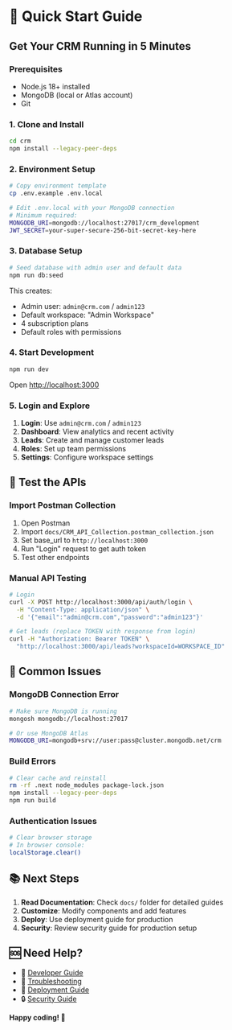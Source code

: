 # 🚀 Quick Start Guide

## Get Your CRM Running in 5 Minutes

### Prerequisites
- Node.js 18+ installed
- MongoDB (local or Atlas account)
- Git

### 1. Clone and Install
```bash
cd crm
npm install --legacy-peer-deps
```

### 2. Environment Setup
```bash
# Copy environment template
cp .env.example .env.local

# Edit .env.local with your MongoDB connection
# Minimum required:
MONGODB_URI=mongodb://localhost:27017/crm_development
JWT_SECRET=your-super-secure-256-bit-secret-key-here
```

### 3. Database Setup
```bash
# Seed database with admin user and default data
npm run db:seed
```

This creates:
- Admin user: `admin@crm.com` / `admin123`
- Default workspace: "Admin Workspace"
- 4 subscription plans
- Default roles with permissions

### 4. Start Development
```bash
npm run dev
```

Open [http://localhost:3000](http://localhost:3000)

### 5. Login and Explore
1. **Login**: Use `admin@crm.com` / `admin123`
2. **Dashboard**: View analytics and recent activity
3. **Leads**: Create and manage customer leads
4. **Roles**: Set up team permissions
5. **Settings**: Configure workspace settings

## 🧪 Test the APIs

### Import Postman Collection
1. Open Postman
2. Import `docs/CRM_API_Collection.postman_collection.json`
3. Set base_url to `http://localhost:3000`
4. Run "Login" request to get auth token
5. Test other endpoints

### Manual API Testing
```bash
# Login
curl -X POST http://localhost:3000/api/auth/login \
  -H "Content-Type: application/json" \
  -d '{"email":"admin@crm.com","password":"admin123"}'

# Get leads (replace TOKEN with response from login)
curl -H "Authorization: Bearer TOKEN" \
  "http://localhost:3000/api/leads?workspaceId=WORKSPACE_ID"
```

## 🔧 Common Issues

### MongoDB Connection Error
```bash
# Make sure MongoDB is running
mongosh mongodb://localhost:27017

# Or use MongoDB Atlas
MONGODB_URI=mongodb+srv://user:pass@cluster.mongodb.net/crm
```

### Build Errors
```bash
# Clear cache and reinstall
rm -rf .next node_modules package-lock.json
npm install --legacy-peer-deps
npm run build
```

### Authentication Issues
```bash
# Clear browser storage
# In browser console:
localStorage.clear()
```

## 📚 Next Steps

1. **Read Documentation**: Check `docs/` folder for detailed guides
2. **Customize**: Modify components and add features
3. **Deploy**: Use deployment guide for production
4. **Security**: Review security guide for production setup

## 🆘 Need Help?

- 📖 [Developer Guide](./docs/DEVELOPER_GUIDE.md)
- 🔧 [Troubleshooting](./docs/TROUBLESHOOTING.md)
- 🚀 [Deployment Guide](./docs/DEPLOYMENT_GUIDE.md)
- 🔒 [Security Guide](./docs/SECURITY_GUIDE.md)

**Happy coding! 🎉**
